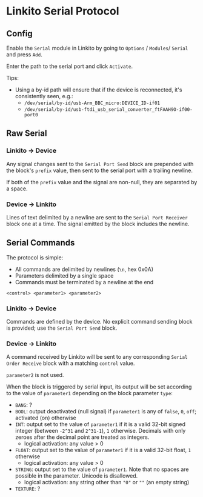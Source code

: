 # Linkito Serial Protocol

## Config

Enable the `Serial` module in Linkito by going to `Options` / `Modules`/ `Serial` and press `Add`.

Enter the path to the serial port and click `Activate`.

Tips:

* Using a by-id path will ensure that if the device is reconnected, it's consistently seen, e.g.:
  * `/dev/serial/by-id/usb-Arm_BBC_micro:DEVICE_ID-if01`
  * `/dev/serial/by-id/usb-ftdi_usb_serial_converter_ftFAAH9O-if00-port0`

## Raw Serial

### Linkito → Device

Any signal changes sent to the `Serial Port Send` block are prepended with the block's `prefix` value, then sent to the serial port with a trailing newline.

If both of the `prefix` value and the signal are non-null, they are separated by a space.

### Device → Linkito

Lines of text delimited by a newline are sent to the `Serial Port Receiver` block one at a time. The signal emitted by the block includes the newline.

## Serial Commands

The protocol is simple:

* All commands are delimited by newlines (`\n`, hex 0x0A)
* Parameters delimited by a single space
* Commands must be terminated by a newline at the end

```text
<control> <parameter1> <parameter2>
```

### Linkito → Device

Commands are defined by the device. No explicit command sending block is provided; use the `Serial Port Send` block.

### Device → Linkito

A command received by Linkito will be sent to any corresponding `Serial Order Receive` block with a matching `control` value.

`parameter2` is not used.

When the block is triggered by serial input, its output will be set according to the value of `parameter1` depending on the block parameter `type`:

* `BANG`: ?
* `BOOL`: output deactivated (null signal) if `parameter1` is any of `false`, `0`, `off`; activated (on) otherwise
* `INT`: output set to the value of `parameter1` if it is a valid 32-bit signed integer (between `-2^31` and `2^31-1`), `1` otherwise. Decimals with only zeroes after the decimal point are treated as integers.
  * logical activation: any value > 0
* `FLOAT`: output set to the value of `parameter1` if it is a valid 32-bit float, `1` otherwise
  * logical activation: any value > 0
* `STRING`: output set to the value of `parameter1`. Note that no spaces are possible in the parameter. Unicode is disallowed.
  * logical activation: any string other than `"0"` or `""` (an empty string)
* `TEXTURE`: ?
